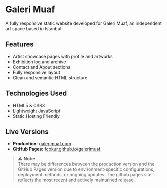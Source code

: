 # Galeri Muaf

A fully responsive static website developed for Galeri Muaf, an independent art space based in Istanbul.

## Features

- Artist showcase pages with profile and artworks  
- Exhibition log and archive  
- Contact and About sections  
- Fully responsive layout  
- Clean and semantic HTML structure  

## Technologies Used

- HTML5 & CSS3  
- Lightweight JavaScript  
- Static Hosting Friendly  

## Live Versions

- **Production:** [galerimuaf.com](https://galerimuaf.com)  
- **GitHub Pages:** [fcokur.github.io/galerimuaf](https://fcokur.github.io/galerimuaf/)

> ⚠️ **Note:**  
> There may be differences between the production version and the GitHub Pages version due to environment-specific configurations, deployment methods, or ongoing updates. The github pages site reflects the most recent and actively maintained release.
